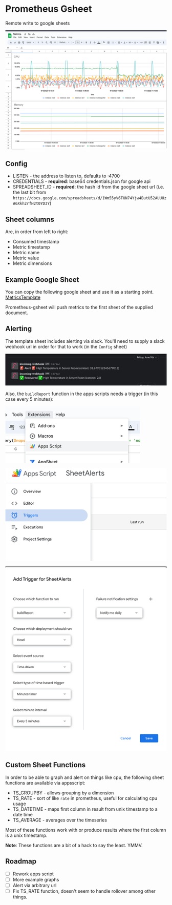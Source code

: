 # Prometheus Gsheet

Remote write to google sheets

![img.png](docs/dashboard.png)

## Config

- LISTEN - the address to listen to, defaults to :4700
- CREDENTIALS - **required**: base64 credentials.json for google api
- SPREADSHEET_ID - **required**: the hash id from the google sheet url (i.e. the last bit
  from `https://docs.google.com/spreadsheets/d/1Wm55yV6TUN74Yjw4ButU52AUUUzA6Xkh2rfN2t0YD3Y`)

## Sheet columns

Are, in order from left to right:

- Consumed timestamp
- Metric timestamp
- Metric name
- Metric value
- Metric dimensions


## Example Google Sheet

You can copy the following google sheet and use it as a starting point.
[MetricsTemplate](https://docs.google.com/spreadsheets/d/1G07scg4xKhn8-PzlRXCxLgvTu729ayTWfZqK0MpDFRk/edit?usp=sharing)

Prometheus-gsheet will push metrics to the first sheet of the supplied document.

## Alerting

The template sheet includes alerting via slack.
You'll need to supply a slack webhook url in order for that to work (in the `Config` sheet)

![img.png](docs/slack-alert.png)

Also, the `buildReport` function in the apps scripts needs a trigger (in this case every 5 minutes):

![img.png](docs/trigger-menu.png)

![img.png](docs/trigger-menu-2.png)

![img.png](docs/trigger.png)

## Custom Sheet Functions

In order to be able to graph and alert on things like cpu, the following sheet functions are available via appsscript:

- TS_GROUPBY -  allows grouping by a dimension
- TS_RATE - sort of like `rate` in prometheus, useful for calculating cpu usage
- TS_DATETIME - maps first column in result from unix timestamp to a date time
- TS_AVERAGE - averages over the timeseries

Most of these functions work with or produce results where the first column is a unix timestamp.

**Note**: 
These functions are a bit of a hack to say the least. YMMV.

## Roadmap

- [ ] Rework apps script
- [ ] More example graphs
- [ ] Alert via arbitrary url
- [ ] Fix TS_RATE function, doesn't seem to handle rollover among other things.